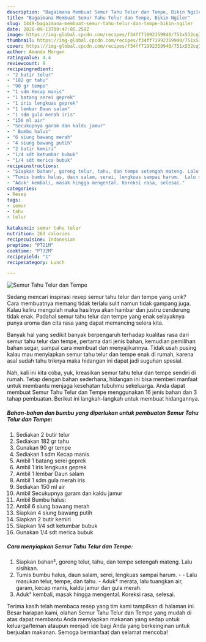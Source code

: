 ```yaml
---
description: "Bagaimana Membuat Semur Tahu Telur dan Tempe, Bikin Ngiler"
title: "Bagaimana Membuat Semur Tahu Telur dan Tempe, Bikin Ngiler"
slug: 1449-bagaimana-membuat-semur-tahu-telur-dan-tempe-bikin-ngiler
date: 2020-09-13T09:47:05.258Z
image: https://img-global.cpcdn.com/recipes/f34ff71992359940/751x532cq70/semur-tahu-telur-dan-tempe-foto-resep-utama.jpg
thumbnail: https://img-global.cpcdn.com/recipes/f34ff71992359940/751x532cq70/semur-tahu-telur-dan-tempe-foto-resep-utama.jpg
cover: https://img-global.cpcdn.com/recipes/f34ff71992359940/751x532cq70/semur-tahu-telur-dan-tempe-foto-resep-utama.jpg
author: Amanda Morgan
ratingvalue: 4.4
reviewcount: 9
recipeingredient:
- "2 butir telur"
- "182 gr tahu"
- "90 gr tempe"
- "1 sdm Kecap manis"
- "1 batang serei geprek"
- "1 iris lengkuas geprek"
- "1 lembar Daun salam"
- "1 sdm gula merah iris"
- "150 ml air"
- "Secukupnya garam dan kaldu jamur"
- " Bumbu halus"
- "6 siung bawang merah"
- "4 siung bawang putih"
- "2 butir kemiri"
- "1/4 sdt ketumbar bubuk"
- "1/4 sdt merica bubuk"
recipeinstructions:
- "Siapkan bahan², goreng telur, tahu, dan tempe setengah mateng. Lalu sisihkan."
- "Tumis bumbu halus, daun salam, serei, lengkuas sampai harum.  Lalu masukan telur, tempe, dan tahu. Aduk² merata, lalu tuangkan air, garam, kecap manis, kaldu jamur dan gula merah."
- "Aduk² kembali, masak hingga mengental. Koreksi rasa, selesai."
categories:
- Resep
tags:
- semur
- tahu
- telur

katakunci: semur tahu telur 
nutrition: 263 calories
recipecuisine: Indonesian
preptime: "PT21M"
cooktime: "PT32M"
recipeyield: "1"
recipecategory: Lunch

---
```



![Semur Tahu Telur dan Tempe](https://img-global.cpcdn.com/recipes/f34ff71992359940/751x532cq70/semur-tahu-telur-dan-tempe-foto-resep-utama.jpg)

Sedang mencari inspirasi resep semur tahu telur dan tempe yang unik? Cara membuatnya memang tidak terlalu sulit namun tidak gampang juga. Kalau keliru mengolah maka hasilnya akan hambar dan justru cenderung tidak enak. Padahal semur tahu telur dan tempe yang enak selayaknya punya aroma dan cita rasa yang dapat memancing selera kita.

Banyak hal yang sedikit banyak berpengaruh terhadap kualitas rasa dari semur tahu telur dan tempe, pertama dari jenis bahan, kemudian pemilihan bahan segar, sampai cara membuat dan menyajikannya. Tidak usah pusing kalau mau menyiapkan semur tahu telur dan tempe enak di rumah, karena asal sudah tahu triknya maka hidangan ini dapat jadi suguhan spesial.




Nah, kali ini kita coba, yuk, kreasikan semur tahu telur dan tempe sendiri di rumah. Tetap dengan bahan sederhana, hidangan ini bisa memberi manfaat untuk membantu menjaga kesehatan tubuhmu sekeluarga. Anda dapat membuat Semur Tahu Telur dan Tempe menggunakan 16 jenis bahan dan 3 tahap pembuatan. Berikut ini langkah-langkah untuk membuat hidangannya.

<!--inarticleads1-->

##### Bahan-bahan dan bumbu yang diperlukan untuk pembuatan Semur Tahu Telur dan Tempe:

1. Sediakan 2 butir telur
1. Sediakan 182 gr tahu
1. Gunakan 90 gr tempe
1. Sediakan 1 sdm Kecap manis
1. Ambil 1 batang serei geprek
1. Ambil 1 iris lengkuas geprek
1. Ambil 1 lembar Daun salam
1. Ambil 1 sdm gula merah iris
1. Sediakan 150 ml air
1. Ambil Secukupnya garam dan kaldu jamur
1. Ambil  Bumbu halus:
1. Ambil 6 siung bawang merah
1. Siapkan 4 siung bawang putih
1. Siapkan 2 butir kemiri
1. Siapkan 1/4 sdt ketumbar bubuk
1. Gunakan 1/4 sdt merica bubuk




<!--inarticleads2-->

##### Cara menyiapkan Semur Tahu Telur dan Tempe:

1. Siapkan bahan², goreng telur, tahu, dan tempe setengah mateng. Lalu sisihkan.
1. Tumis bumbu halus, daun salam, serei, lengkuas sampai harum. -  - Lalu masukan telur, tempe, dan tahu. - Aduk² merata, lalu tuangkan air, garam, kecap manis, kaldu jamur dan gula merah.
1. Aduk² kembali, masak hingga mengental. Koreksi rasa, selesai.




Terima kasih telah membaca resep yang tim kami tampilkan di halaman ini. Besar harapan kami, olahan Semur Tahu Telur dan Tempe yang mudah di atas dapat membantu Anda menyiapkan makanan yang sedap untuk keluarga/teman ataupun menjadi ide bagi Anda yang berkeinginan untuk berjualan makanan. Semoga bermanfaat dan selamat mencoba!

